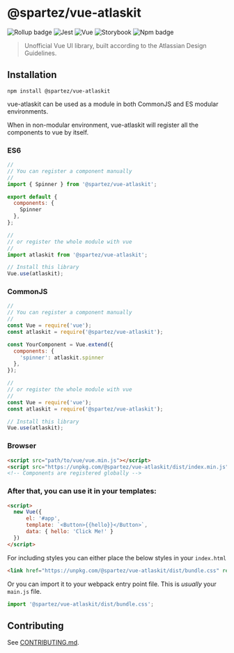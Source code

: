 # @spartez/vue-atlaskit

![Rollup badge](https://img.shields.io/badge/Rollup-^1.10.0-ff69b4.svg)
![Jest](https://img.shields.io/badge/Jest-^24.7.1-blue.svg)
![Vue](https://img.shields.io/badge/Vue-^2.5.13-brightgreen.svg)
![Storybook](https://img.shields.io/badge/Storybook-^5.0.8-ff70a3.svg)
![Npm badge](https://img.shields.io/npm/v/@spartez/vue-atlaskit.svg)

> Unofficial Vue UI library, built according to the Atlassian Design Guidelines.

## Installation
```
npm install @spartez/vue-atlaskit
```
vue-atlaskit can be used as a module in both CommonJS and ES modular environments.

When in non-modular environment, vue-atlaskit will register all the components to vue by itself.</p>

### ES6
```js
//
// You can register a component manually
//
import { Spinner } from '@spartez/vue-atlaskit';

export default {
  components: {
    Spinner
  },
};

//
// or register the whole module with vue
//
import atlaskit from '@spartez/vue-atlaskit';

// Install this library
Vue.use(atlaskit);
```

### CommonJS
```js
//
// You can register a component manually
//
const Vue = require('vue');
const atlaskit = require('@spartez/vue-atlaskit');

const YourComponent = Vue.extend({
  components: {
    'spinner': atlaskit.spinner
  },
});

//
// or register the whole module with vue
//
const Vue = require('vue');
const atlaskit = require('@spartez/vue-atlaskit');

// Install this library
Vue.use(atlaskit);
```

### Browser

```html
<script src="path/to/vue/vue.min.js"></script>
<script src="https://unpkg.com/@spartez/vue-atlaskit/dist/index.min.js"></script>
<!-- Components are registered globally -->
```

### After that, you can use it in your templates:

```html
<script>
  new Vue({
      el: '#app',
      template: `<Button>{{hello}}</Button>`,
      data: { hello: 'Click Me!' }
  })
</script>
```
For including styles you can either place the below styles in your `index.html` 
 ```html
 <link href="https://unpkg.com/@spartez/vue-atlaskit/dist/bundle.css" rel="stylesheet">
 ```
 
 
Or you can import it to your webpack entry point file. This is _usually_ your `main.js` file.
```js
import '@spartez/vue-atlaskit/dist/bundle.css';
```

## Contributing

See [CONTRIBUTING.md](.github/CONTRIBUTING.md).
